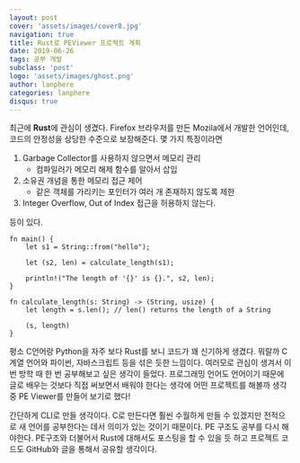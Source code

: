```yaml
---
layout: post
cover: 'assets/images/cover8.jpg'
navigation: true
title: Rust로 PEViewer 프로젝트 계획
date: 2019-06-26
tags: 공부 개발
subclass: 'post'
logo: 'assets/images/ghost.png'
author: lanphere
categories: lanphere
disqus: true
---
```


최근에 **Rust**에 관심이 생겼다. Firefox 브라우저를 만든 Mozila에서
개발한 언어인데, 코드의 안정성을 상당한 수준으로 보장해준다.
몇 가지 특징이라면

1. Garbage Collector를 사용하지 않으면서 메모리 관리
    - 컴파일러가 메모리 해제 함수를 알아서 삽입
2. 소유권 개념을 통한 메모리 접근 제어
    - 같은 객체를 가리키는 포인터가 여러 개 존재하지 않도록 제한
3. Integer Overflow, Out of Index 접근을 허용하지 않는다.

등이 있다.

```
fn main() {
    let s1 = String::from("hello");

    let (s2, len) = calculate_length(s1);

    println!("The length of '{}' is {}.", s2, len);
}

fn calculate_length(s: String) -> (String, usize) {
    let length = s.len(); // len() returns the length of a String

    (s, length)
}
```

평소 C언어랑 Python을 자주 보다 Rust를 보니 코드가 꽤 신기하게 생겼다.
뭐랄까 C계열 언어와 파이썬, 자바스크립트 등을 섞은 듯한 느낌이다. 여러모로 관심이 생겨서
이번 방학 때 한 번 공부해보고 싶은 생각이 들었다. 프로그래밍 언어도 언어이기 때문에
글로 배우는 것보다 직접 써보면서 배워야 한다는 생각에 어떤 프로젝트를 해볼까 생각 중
PE Viewer를 만들어 보기로 했다!

간단하게 CLI로 만들 생각이다. C로 만든다면 훨씬 수월하게 만들 수 있겠지만 전적으로 새 언어를 공부한다는 데서
의미가 있는 것이기 때문이다. PE 구조도 공부를 다시 해야한다.
PE구조와 더불어서 Rust에 대해서도 포스팅을 할 수 있을 듯 하고 프로젝트 코드도 GitHub와 글을 통해서 공유할 생각이다.